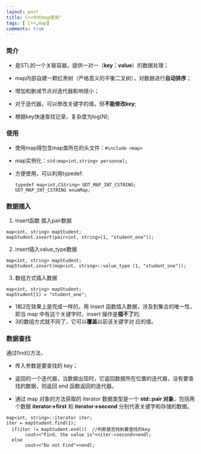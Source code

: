 ```yaml
---
layout: post
title: C++中的map使用"
tags: [ C++,map]
comments: true
---
```

### 简介

* 是STL的一个关联容器，提供一对一（**key：value**）的数据处理；

* map内部自建一颗红黑树（严格意义的平衡二叉树），对数据进行**自动排序**；
* 增加和删减节点对迭代器影响很小；
* 对于迭代器，可以修改关键字的值，但**不能修改key**;

* 根据key快速查找记录，复杂度为log(N);

### 使用

* 使用map得包含map类所在的头文件：`#include <map>`

* map实例化：`std:map<int,string> personnel;`

* 方便使用，可以利用typedef:

  ```
  typedef map<int,CString> UDT_MAP_INT_CSTRING;
  UDT_MAP_INT_CSTRING enumMap;
  ```

### 数据插入

1. insert函数 插入pair数据

```
map<int, string> mapStudent;  
mapStudent.insert(pair<int, string>(1, "student_one"));  
```

2. insert插入value_type数据

```
map<int, string> mapStudent;    
mapStudent.insert(map<int, string>::value_type (1, "student_one"));  
```

3. 数组方式插入数据

```
map<int, string> mapStudent;  
mapStudent[1] = "student_one";  
```

* 1和2在效果上是完成一样的，用 insert 函数插入数据，涉及到集合的唯一性，即当 map 中有这个关键字时，insert 操作是**插不了**的;
* 3的数组方式就不同了，它可以**覆盖**以前该关键字对 应的值。

### 数据查找

通过find()方法，

* 传入参数是要查找的 key；
* 返回的一个迭代器，当数据出现时，它返回数据所在位置的迭代器，没有要查找的数据，则返回 end 函数返回的迭代器。

* 通过 map 对象的方法获取的 iterator 数据类型是一个 **std::pair 对象**，包括两个数据 **iterator->first** 和 **iterator->second** 分别代表关键字和存储的数据。

```
map<int, string>::iterator iter;   
iter = mapStudent.find(1);  
  if(iter != mapStudent.end())  //判断是否找到要查找的key
       cout<<"Find, the value is"<<iter->second<<endl;  
  else  
       cout<<"Do not Find"<<endl;  
```

